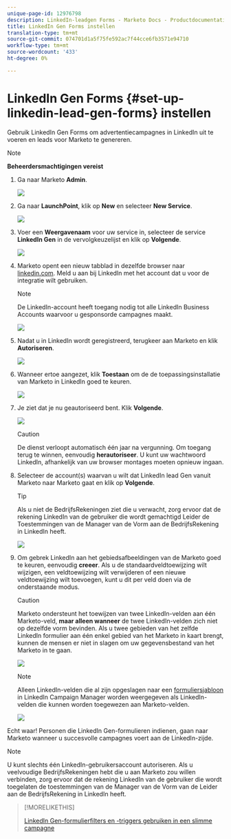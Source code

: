 ```yaml
---
unique-page-id: 12976798
description: LinkedIn-leadgen Forms - Marketo Docs - Productdocumentatie instellen
title: LinkedIn Gen Forms instellen
translation-type: tm+mt
source-git-commit: 074701d1a5f75fe592ac7f44cce6fb3571e94710
workflow-type: tm+mt
source-wordcount: '433'
ht-degree: 0%

---
```



# LinkedIn Gen Forms {#set-up-linkedin-lead-gen-forms} instellen

Gebruik LinkedIn Gen Forms om advertentiecampagnes in LinkedIn uit te voeren en leads voor Marketo te genereren.

>[!NOTE]
>
>**Beheerdersmachtigingen vereist**

1. Ga naar Marketo **Admin**.

   ![](assets/image2016-11-29-10-3a50-3a29.png)

1. Ga naar **LaunchPoint**, klik op **New** en selecteer **New Service**.

   ![](assets/image2016-11-29-10-3a51-3a11.png)

1. Voer een **Weergavenaam** voor uw service in, selecteer de service **LinkedIn Gen** in de vervolgkeuzelijst en klik op **Volgende**.

   ![](assets/linkedin-lead-gen.png)

1. Marketo opent een nieuw tabblad in dezelfde browser naar [linkedin.com](https://www.linkedin.com). Meld u aan bij LinkedIn met het account dat u voor de integratie wilt gebruiken.

   >[!NOTE]
   >
   >De LinkedIn-account heeft toegang nodig tot alle LinkedIn Business Accounts waarvoor u gesponsorde campagnes maakt.

   ![](assets/linkedin-login.png)

1. Nadat u in LinkedIn wordt geregistreerd, terugkeer aan Marketo en klik **Autoriseren**.

   ![](assets/linkedin-lead-gen-authorize.png)

1. Wanneer ertoe aangezet, klik **Toestaan** om de de toepassingsinstallatie van Marketo in LinkedIn goed te keuren.

   ![](assets/linkedin-marketo-allow.png)

1. Je ziet dat je nu geautoriseerd bent. Klik **Volgende**.

   ![](assets/image2017-9-28-7-3a55-3a14.png)

   >[!CAUTION]
   >
   >De dienst verloopt automatisch één jaar na vergunning. Om toegang terug te winnen, eenvoudig **herautoriseer**. U kunt uw wachtwoord LinkedIn, afhankelijk van uw browser montages moeten opnieuw ingaan.

1. Selecteer de account(s) waarvan u wilt dat LinkedIn lead Gen vanuit Marketo naar Marketo gaat en klik op **Volgende**.

   >[!TIP]
   >
   >Als u niet de BedrijfsRekeningen ziet die u verwacht, zorg ervoor dat de rekening LinkedIn van de gebruiker die wordt gemachtigd Leider de Toestemmingen van de Manager van de Vorm aan de BedrijfsRekening in LinkedIn heeft.

   ![](assets/linkedin-pages-to-capture.png)

1. Om gebrek LinkedIn aan het gebiedsafbeeldingen van de Marketo goed te keuren, eenvoudig **creeer**. Als u de standaardveldtoewijzing wilt wijzigen, een veldtoewijzing wilt verwijderen of een nieuwe veldtoewijzing wilt toevoegen, kunt u dit per veld doen via de onderstaande modus.

   >[!CAUTION]
   >
   >Marketo ondersteunt het toewijzen van twee LinkedIn-velden aan één Marketo-veld, **maar alleen wanneer** de twee LinkedIn-velden zich niet op dezelfde vorm bevinden. Als u twee gebieden van het zelfde LinkedIn formulier aan één enkel gebied van het Marketo in kaart brengt, kunnen de mensen er niet in slagen om uw gegevensbestand van het Marketo in te gaan.

   ![](assets/linkedin-lead-gen-mapping.png)

   >[!NOTE]
   >
   >Alleen LinkedIn-velden die al zijn opgeslagen naar een [formuliersjabloon](https://www.linkedin.com/help/lms/answer/79634) in LinkedIn Campaign Manager worden weergegeven als LinkedIn-velden die kunnen worden toegewezen aan Marketo-velden.

   ![](assets/linkedin-installed-services.png)

Echt waar! Personen die LinkedIn Gen-formulieren indienen, gaan naar Marketo wanneer u succesvolle campagnes voert aan de LinkedIn-zijde.

>[!NOTE]
>
>U kunt slechts één LinkedIn-gebruikersaccount autoriseren. Als u veelvoudige BedrijfsRekeningen hebt die u aan Marketo zou willen verbinden, zorg ervoor dat de rekening LinkedIn van de gebruiker die wordt toegelaten de toestemmingen van de Manager van de Vorm van de Leider aan de BedrijfsRekening in LinkedIn heeft.

>[!MORELIKETHIS]
>
>[LinkedIn Gen-formulierfilters en -triggers gebruiken in een slimme campagne](/help/marketo/product-docs/demand-generation/social/social-functions/use-linkedin-lead-gen-form-filters-and-triggers-in-a-smart-campaign.md)
